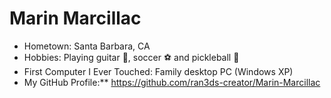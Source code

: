 # Marin Marcillac

- Hometown: Santa Barbara, CA  
- Hobbies:  Playing guitar 🎸, soccer ⚽ and pickleball 🏓
- First Computer I Ever Touched: Family desktop PC (Windows XP)  
- My GitHub Profile:** https://github.com/ran3ds-creator/Marin-Marcillac


